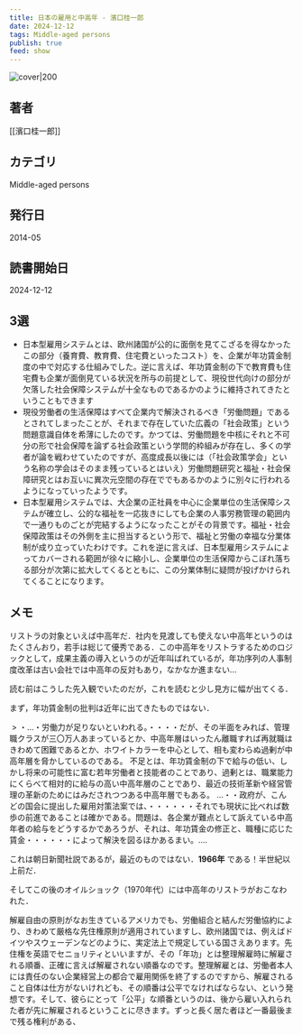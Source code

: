 ```yaml
---
title: 日本の雇用と中高年 - 濱口桂一郎
date: 2024-12-12
tags: Middle-aged persons
publish: true
feed: show
---
```

![cover|200](http://books.google.com/books/content?id=NSfeoAEACAAJ&printsec=frontcover&img=1&zoom=1&source=gbs_api)
## 著者
[[濱口桂一郎]]
## カテゴリ
Middle-aged persons
## 発行日
2014-05
## 読書開始日
2024-12-12

## 3選
 - 日本型雇用システムとは、欧州諸国が公的に面倒を見てこざるを得なかったこの部分（養育費、教育費、住宅費といったコスト）を、企業が年功賃金制度の中で対応する仕組みでした。逆に言えば、年功賃金制の下で教育費も住宅費も企業が面倒見ている状況を所与の前提として、現役世代向けの部分が欠落した社会保障システムが十全なものであるかのように維持されてきたということもできます
 - 現役労働者の生活保障はすべて企業内で解決されるべき「労働問題」であるとされてしまったことが、それまで存在していた広義の「社会政策」という問題意識自体を希薄にしたのです。かつては、労働問題を中核にそれと不可分の形で社会保障を論ずる社会政策という学問的枠組みが存在し、多くの学者が論を戦わせていたのですが、高度成長以後には（「社会政策学会」という名称の学会はそのまま残っているとはいえ）労働問題研究と福祉・社会保障研究とはお互いに異次元空間の存在ででもあるかのように別々に行われるようになっていったようです。
 - 日本型雇用システムでは、大企業の正社員を中心に企業単位の生活保障システムが確立し、公的な福祉を一応抜きにしても企業の人事労務管理の範囲内で一通りものごとが完結するようになったことがその背景です。福祉・社会保障政策はその外側を主に担当するという形で、福祉と労働の幸福な分業体制が成り立っていたわけです。これを逆に言えば、日本型雇用システムによってカバーされる範囲が徐々に縮小し、企業単位の生活保障からこぼれ落ちる部分が次第に拡大してくるとともに、この分業体制に疑問が投げかけられてくることになります。
## メモ

リストラの対象といえば中高年だ．社内を見渡しても使えない中高年というのはたくさんおり，若手は総じて優秀である．この中高年をリストラするためのロジックとして，成果主義の導入というのが近年叫ばれているが，年功序列の人事制度改革は古い会社では中高年の反対もあり，なかなか進まない…

読む前はこうした先入観でいたのだが，これを読むと少し見方に幅が出てくる．

まず，年功賃金制の批判は近年に出てきたものではない．

 > ・...・労働力が足りないといわれる。・・・・だが、その半面をみれば、管理職クラスが三〇万人あまっているとか、中高年層はいったん離職すれば再就職はきわめて困難であるとか、ホワイトカラーを中心として、相も変わらぬ過剰が中高年層を脅かしているのである。
不足とは、年功賃金制の下で給与の低い、しかし将来の可能性に富む若年労働者と技能者のことであり、過剰とは、職業能力にくらべて相対的に給与の高い中高年層のことであり、最近の技術革新や経営管理の革新のためにはみだされつつある中高年層でもある。
...・・政府が、こんどの国会に提出した雇用対策法案では、・・・・・・それでも現状に比べれば数歩の前進であることは確かである。問題は、各企業が難点として訴えている中高年者の給与をどうするかであろうが、それは、年功賃金の修正と、職種に応じた賃金・・・・・・によって解決を図るほかあるまい。….

これは朝日新聞社説であるが，最近のものではない．**1966年** である！半世紀以上前だ．

そしてこの後のオイルショック（1970年代）には中高年のリストラがおこなわれた．




解雇自由の原則がなお生きているアメリカでも、労働組合と結んだ労働協約により、きわめて厳格な先住権原則が適用されていますし、欧州諸国では、例えばドイツやスウェーデンなどのように、実定法上で規定している国さえあります。先住権を英語でセニョリティといいますが、その「年功」とは整理解雇時に解雇される順番、正確に言えば解雇されない順番なのです。整理解雇とは、労働者本人には責任のない企業経営上の都合で雇用関係を終了するのですから、解雇されること自体は仕方がないけれども、その順番は公平でなければならない、という発想です。そして、彼らにとって「公平」な順番というのは、後から雇い入れられた者が先に解雇されるということに尽きます。ずっと長く居た者ほど一番最後まで残る権利がある、